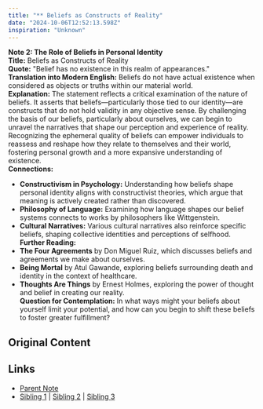 ```yaml
---
title: "** Beliefs as Constructs of Reality"
date: "2024-10-06T12:52:13.598Z"
inspiration: "Unknown"
---
```


  
**Note 2: The Role of Beliefs in Personal Identity**  
**Title:** Beliefs as Constructs of Reality  
**Quote:** "Belief has no existence in this realm of appearances."  
**Translation into Modern English:** Beliefs do not have actual existence when considered as objects or truths within our material world.  
**Explanation:** The statement reflects a critical examination of the nature of beliefs. It asserts that beliefs—particularly those tied to our identity—are constructs that do not hold validity in any objective sense. By challenging the basis of our beliefs, particularly about ourselves, we can begin to unravel the narratives that shape our perception and experience of reality. Recognizing the ephemeral quality of beliefs can empower individuals to reassess and reshape how they relate to themselves and their world, fostering personal growth and a more expansive understanding of existence.  
**Connections:**  
- **Constructivism in Psychology:** Understanding how beliefs shape personal identity aligns with constructivist theories, which argue that meaning is actively created rather than discovered.
- **Philosophy of Language:** Examining how language shapes our belief systems connects to works by philosophers like Wittgenstein.
- **Cultural Narratives:** Various cultural narratives also reinforce specific beliefs, shaping collective identities and perceptions of selfhood.  
**Further Reading:**  
- **The Four Agreements** by Don Miguel Ruiz, which discusses beliefs and agreements we make about ourselves.  
- **Being Mortal** by Atul Gawande, exploring beliefs surrounding death and identity in the context of healthcare.
- **Thoughts Are Things** by Ernest Holmes, exploring the power of thought and belief in creating our reality.  
**Question for Contemplation:** In what ways might your beliefs about yourself limit your potential, and how can you begin to shift these beliefs to foster greater fulfillment?  



## Original Content



## Links

- [Parent Note](/parent-note.md)
- [Sibling 1](/zettel1.md) | [Sibling 2](/zettel2.md) | [Sibling 3](/zettel3.md)
